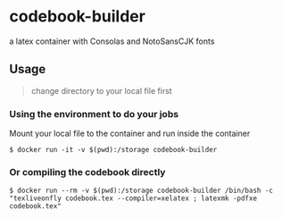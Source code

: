 # codebook-builder
a latex container with Consolas and NotoSansCJK fonts

## Usage

> change directory to your local file first

### Using the environment to do your jobs
Mount your local file to the container and run inside the container
```
$ docker run -it -v $(pwd):/storage codebook-builder
```

### Or compiling the codebook directly
```
$ docker run --rm -v $(pwd):/storage codebook-builder /bin/bash -c "texliveonfly codebook.tex --compiler=xelatex ; latexmk -pdfxe codebook.tex"
```